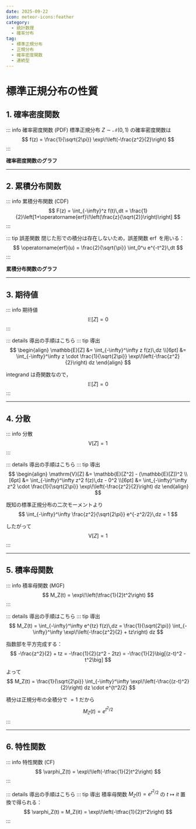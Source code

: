 ```yaml
---
date: 2025-09-22
icon: meteor-icons:feather
category:
  - 統計数理
  - 確率分布
tag:
  - 標準正規分布
  - 正規分布
  - 確率密度関数
  - 連続型
---
```


# 標準正規分布の性質

## 1. 確率密度関数
::: info 確率密度関数 (PDF)
標準正規分布 $Z \sim \mathcal{N}(0,1)$ の確率密度関数は  
$$
f(z) = \frac{1}{\sqrt{2\pi}} \exp\!\left(-\frac{z^2}{2}\right)
$$
:::

**確率密度関数のグラフ**

---

## 2. 累積分布関数
::: info 累積分布関数 (CDF)
$$
F(z) = \int_{-\infty}^z f(t)\,dt
= \frac{1}{2}\left[1+\operatorname{erf}\!\left(\frac{z}{\sqrt{2}}\right)\right]
$$
:::

::: tip 誤差関数
閉じた形での積分は存在しないため，誤差関数 $\operatorname{erf}$ を用いる：  
$$
\operatorname{erf}(u) = \frac{2}{\sqrt{\pi}} \int_0^u e^{-t^2}\,dt
$$
:::

**累積分布関数のグラフ**

---

## 3. 期待値
::: info 期待値
$$
\mathbb{E}[Z] = 0
$$
:::

::: details 導出の手順はこちら
::: tip 導出
$$
\begin{align}
\mathbb{E}[Z] &= \int_{-\infty}^\infty z f(z)\,dz \\[6pt]
&= \int_{-\infty}^\infty 
z \cdot \frac{1}{\sqrt{2\pi}}
\exp\!\left(-\frac{z^2}{2}\right) dz
\end{align}
$$

 integrand は奇関数なので，
$$
\mathbb{E}[Z] = 0
$$
:::

---

## 4. 分散
::: info 分散
$$
\mathrm{V}[Z] = 1
$$
:::

::: details 導出の手順はこちら
::: tip 導出
$$
\begin{align}
\mathrm{V}[Z] &= \mathbb{E}[Z^2] - (\mathbb{E}[Z])^2 \\[6pt]
&= \int_{-\infty}^\infty z^2 f(z)\,dz - 0^2 \\[6pt]
&= \int_{-\infty}^\infty 
z^2 \cdot \frac{1}{\sqrt{2\pi}}
\exp\!\left(-\frac{z^2}{2}\right) dz
\end{align}
$$

既知の標準正規分布の二次モーメントより
$$
\int_{-\infty}^\infty \frac{z^2}{\sqrt{2\pi}} e^{-z^2/2}\,dz = 1
$$

したがって
$$
\mathrm{V}[Z] = 1
$$
:::

---

## 5. 積率母関数
::: info 積率母関数 (MGF)
$$
M_Z(t) = \exp\!\left(\tfrac{1}{2}t^2\right)
$$
:::

::: details 導出の手順はこちら
::: tip 導出
$$
M_Z(t) = \int_{-\infty}^\infty e^{tz} f(z)\,dz
= \frac{1}{\sqrt{2\pi}} \int_{-\infty}^\infty 
\exp\!\left(-\frac{z^2}{2} + tz\right) dz
$$

指数部を平方完成する：
$$
-\frac{z^2}{2} + tz
= -\frac{1}{2}(z^2 - 2tz)
= -\frac{1}{2}\big[(z-t)^2 - t^2\big]
$$

よって
$$
M_Z(t) = \frac{1}{\sqrt{2\pi}} \int_{-\infty}^\infty
\exp\!\left(-\frac{(z-t)^2}{2}\right) dz \cdot e^{t^2/2}
$$

積分は正規分布の全積分で $=1$ だから
$$
M_Z(t) = e^{t^2/2}
$$
:::

---

## 6. 特性関数
::: info 特性関数 (CF)
$$
\varphi_Z(t) = \exp\!\left(-\tfrac{1}{2}t^2\right)
$$
:::

::: details 導出の手順はこちら
::: tip 導出
積率母関数 $M_Z(t) = e^{t^2/2}$ の $t \mapsto it$ 置換で得られる：  
$$
\varphi_Z(t) = M_Z(it) = \exp\!\left(-\tfrac{1}{2}t^2\right)
$$
:::
